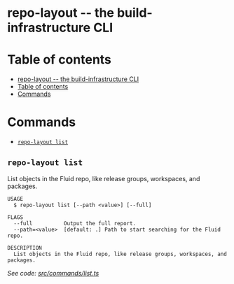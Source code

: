 # repo-layout -- the build-infrastructure CLI

# Table of contents

<!-- toc -->
* [repo-layout -- the build-infrastructure CLI](#repo-layout----the-build-infrastructure-cli)
* [Table of contents](#table-of-contents)
* [Commands](#commands)
<!-- tocstop -->

# Commands

<!-- commands -->
* [`repo-layout list`](#repo-layout-list)

## `repo-layout list`

List objects in the Fluid repo, like release groups, workspaces, and packages.

```
USAGE
  $ repo-layout list [--path <value>] [--full]

FLAGS
  --full          Output the full report.
  --path=<value>  [default: .] Path to start searching for the Fluid repo.

DESCRIPTION
  List objects in the Fluid repo, like release groups, workspaces, and packages.
```

_See code: [src/commands/list.ts](https://github.com/microsoft/FluidFramework/blob/main/build-tools/packages/build-infrastructure/src/commands/list.ts)_
<!-- commandsstop -->

